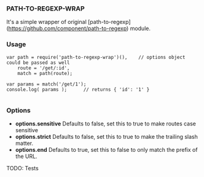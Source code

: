 ### PATH-TO-REGEXP-WRAP
It's a simple wrapper of original [path-to-regexp] (https://github.com/component/path-to-regexp) module.

### Usage

```
var path = require('path-to-regexp-wrap')(),    // options object could be passed as well 
    route = '/get/:id',
    match = path(route);

var params = match('/get/1');
console.log( params );      // returns { 'id': '1' }
    
```
### Options

* **options.sensitive** Defaults to false, set this to true to make routes case sensitive
* **options.strict** Defaults to false, set this to true to make the trailing slash matter.
* **options.end** Defaults to true, set this to false to only match the prefix of the URL.
 
TODO: Tests
